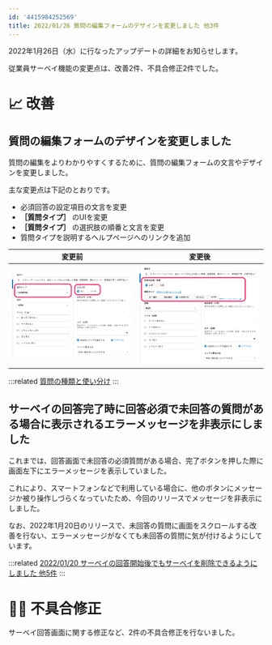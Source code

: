 ```yaml
---
id: '4415984252569'
title: 2022/01/26 質問の編集フォームのデザインを変更しました 他3件
---
```

2022年1月26日（水）に行なったアップデートの詳細をお知らせします。

従業員サーベイ機能の変更点は、改善2件、不具合修正2件でした。

# 📈 改善

## 質問の編集フォームのデザインを変更しました

質問の編集をよりわかりやすくするために、質問の編集フォームの文言やデザインを変更しました。

主な変更点は下記のとおりです。

- 必須回答の設定項目の文言を変更
-  **［質問タイプ］** のUIを変更
-  **［質問タイプ］** の選択肢の順番と文言を変更
- 質問タイプを説明するヘルプページへのリンクを追加

| 変更前 | 変更後 |
| --- | --- |
| ![](./before.png) | ![](./after.png) |

:::related
[質問の種類と使い分け](https://knowledge.smarthr.jp/hc/ja/articles/4413826996377)
:::

## サーベイの回答完了時に回答必須で未回答の質問がある場合に表示されるエラーメッセージを非表示にしました

これまでは、回答画面で未回答の必須質問がある場合、完了ボタンを押した際に画面左下にエラーメッセージを表示していました。

これにより、スマートフォンなどで利用している場合に、他のボタンにメッセージか被り操作しづらくなっていたため、今回のリリースでメッセージを非表示にしました。

なお、2022年1月20日のリリースで、未回答の質問に画面をスクロールする改善を行ない、エラーメッセージがなくても未回答の質問に気が付けるようにしています。

:::related
[2022/01/20 サーベイの回答開始後でもサーベイを削除できるようにしました 他5件](https://knowledge.smarthr.jp/hc/ja/articles/4415632146713)
:::

# 👨‍⚕️ 不具合修正

サーベイ回答画面に関する修正など、2件の不具合修正を行ないました。

